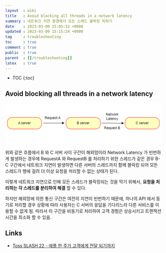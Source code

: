 ```yaml
---
layout  : wiki
title   : Avoid blocking all threads in a network latency
summary : 네트워크 지연 환경에서 모든 스레드 블락킹 피하기
date    : 2023-03-09 15:05:32 +0900
updated : 2023-03-09 15:15:24 +0900
tag     : troubleshooting
toc     : true
comment : true
public  : true
parent  : [[/troubleshooting]]
latex   : true
---
```

* TOC
{:toc}

## Avoid blocking all threads in a network latency

![](/resource/wiki/troubleshooting-thread-block/request.png)

위와 같은 흐름에서 B 와 C 서버 사이 구간이 해외망이라 Network Latency 가 빈번하게 발생하는 경우에 RequestA 와 RequestB 를 처리하기 위한 스레드가 같은 경우 B-C 구간에서 네트워크 지연이 발생하면 다른 서버의 스레드까지 함께 블락킹 되어 모든 스레드가 행에 걸려 더 이상 요청을 처리할 수 없는 상태가 된다.

이렇게 네트워크 지연으로 인해 모든 스레드가 블락킹되는 것을 막기 위해서, __요청을 처리하는 각 스레드를 분리하여 해결__ 할 수 있다.

하지만 해외망에 의한 통신 구간은 여전히 지연이 빈번하기 때문에, 하나의 API 에서 동기로 처리할 경우 상황에 따라 사용자는 C 서버의 응답을 기다리느라 다른 서비스를 이용할 수 없게 됨. 따라서 이 구간을 비동기로 처리하여 고객 경험은 상승시키고 트랜잭션 시간을 최소화 할 수 있음.

## Links

- [Toss SLASH 22 - 애플 한 주가 고객에게 전달 되기까지](https://www.youtube.com/watch?v=UOWy6zdsD-c&t=243s)
